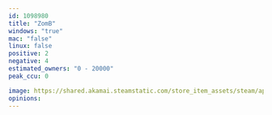 ```yaml
---
id: 1098980
title: "ZomB"
windows: "true"
mac: "false"
linux: false
positive: 2
negative: 4
estimated_owners: "0 - 20000"
peak_ccu: 0

image: https://shared.akamai.steamstatic.com/store_item_assets/steam/apps/1098980/header.jpg?t=1698702441
opinions:
---
```


